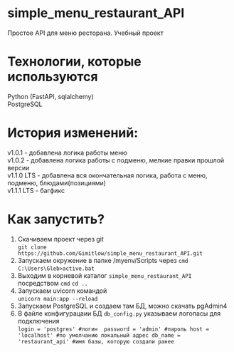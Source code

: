 # simple_menu_restaurant_API
Простое API для меню ресторана. Учебный проект

# Технологии, которые используются
Python (FastAPI, sqlalchemy)<br/>
PostgreSQL

# История изменений: 
v1.0.1 - добавлена логика работы меню<br/>
v1.0.2 - добавлена логика работы с подменю, мелкие правки прошлой версии<br/>
v1.1.0 LTS - добавлена вся окончательная логика, работа с меню, подменю, блюдами(позициями)<br/>
v1.1.1 LTS - багфикс


# Как запустить?
1) Скачиваем проект через git<br/>
`git clone https://github.com/Gimitlow/simple_menu_restaurant_API.git`
2) Запускаем окружение в папке /myenv/Scripts через `cmd`<br/>
`C:\Users\Gleb>active.bat`
3) Выходим в корневой каталог `simple_menu_restaurant_API` посредством `cmd` `cd ..`
4) Запускаем uvicorn командой<br/>
`unicorn main:app --reload`
5) Запускаем PostgreSQL и создаем там БД, можно скачать pgAdmin4
6) В файле конфигурацаии БД `db_config.py` указываем логопасы для подключения<br/>
`
	login = 'postgres' #логин 
	password = 'admin' #пароль
	host = 'localhost' #по умолчанию локальный адрес
	db_name = 'restaurant_api' #имя базы, которую создали ранее
`
